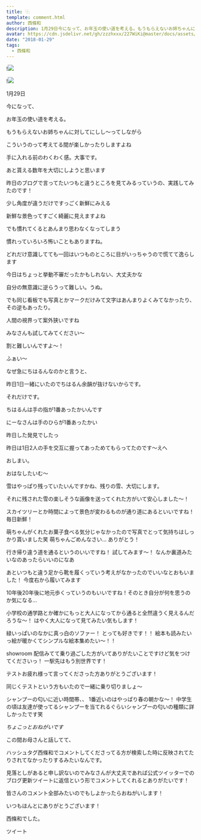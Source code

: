```yaml
---
title: ⿻
template: comment.html
author: 西條和
description: 1月29日今になって、お年玉の使い道を考える。もうもらえないお姉ちゃんに対してにしし〜ってしながらこういうのって考えてる間が楽しかったりしますよ...
avatar: https://cdn.jsdelivr.net/gh/zzzhxxx/227WiKi@master/docs/assets/photo/avatar/nagomi.jpg
date: "2018-01-29"
tags:
  - 西條和
---
```


!![](https://cdn.jsdelivr.net/gh/227WiKi/227WiKi-image@master/blog-image/nagomi-2018-01-29_1.jpg)

!![](https://cdn.jsdelivr.net/gh/227WiKi/227WiKi-image@master/blog-image/nagomi-2018-01-29_2.jpg)







1月29日






今になって、

お年玉の使い道を考える。





もうもらえないお姉ちゃんに対してにしし〜ってしながら







こういうのって考えてる間が楽しかったりしますよね






手に入れる前のわくわく感。大事です。







あと貰える数年を大切にしようと思います











昨日のブログで言ってたいつもと違うところを見てみるっていうの、実践してみたのです！





少し角度が違うだけですっごく新鮮にみえる







新鮮な景色ってすごく綺麗に見えますよね







でも慣れてくるとあんまり思わなくなってしまう






慣れっていろいろ怖いこともありますね。








どれだけ意識してても一回はいつものところに目がいっちゃうので慌てて逸らします





今日はちょっと挙動不審だったかもしれない、大丈夫かな







自分の無意識に逆らうって難しい。うぬ。







でも同じ看板でも写真とかマークだけみて文字はあんまりよくみてなかったり、その逆もあったり。







人間の視界って案外狭いですね





みなさんも試してみてください〜





割と難しいんですよ〜！








ふぁい〜









なぜ急にちはるんなのかと言うと、







昨日1日一緒にいたのでちはるん余韻が抜けないからです。





それだけです。








ちはるんは手の指が1番あったかいんです





にーなさんは手のひらが1番あったかい







昨日した発見でしたっ







昨日は1日2人の手を交互に握ってあっためてもらってたのです〜えへ









おしまい。









おはなしたいむ〜




雪はやっぱり残っていたいんですかね、残りの雪、大切にします。


それに残された雪の楽しそうな画像を送ってくれた方がいて安心しました〜！




スカイツリーとか時間によって景色が変わるものが通り道にあるといいですね！毎日新鮮！





萌ちゃんがくれたお菓子食べる気分じゃなかったので写真でとって気持ちはしっかり貰いました笑
萌ちゃんごめんなさい…
ありがとう！








行き帰り違う道を通るというのいいですね！
試してみます〜！
なんか裏道みたいなのあったらいいのになあ


あといつもと違う足から靴を履くっていう考えがなかったのでいいなとおもいました！
今度右から履いてみます




10年後20年後に地元歩くっていうのもいいですね！そのとき自分が何を思うのか気になる…



小学校の通学路とか確かにもっと大人になってから通ると全然違うく見えるんだろうな〜！
はやく大人になって見てみたい気もします！







緑いっぱいのなかに真っ白のソファー！
とっても好きです！！
絵本も読みたいっ絵が暖かくてシンプルな絵本集めたい〜！！






showroom 配信みてて乗り過ごした方がいてありがたいことですけど気をつけてくださいっ！
一駅先はもう別世界です！




テストお疲れ様って言ってくださった方ありがとうございます！

同じくテストという方もいたので一緒に乗り切りましょ〜




シャンプーの匂いに近い時間帯、、
1番近いのはやっぱり春の朝かな〜！
中学生の頃は友達が使ってるシャンプーを当てれるぐらいシャンプーの匂いの種類に詳しかったです笑









*ちょこっとおねがいです*



この間お母さんと話してて、

ハッシュタグ西條和でコメントしてくださってる方が検索した時に反映されてたりされてなかったりするみたいなんです。

見落としがあると申し訳ないのでみなさんが大丈夫であれば公式ツイッターでのブログ更新ツイートに返信という形でコメントしてくれるとありがたいです！



皆さんのコメント全部みたいのでもしよかったらおねがいします！



いつもほんとにありがとうございます！








西條和でした。


ツイート



